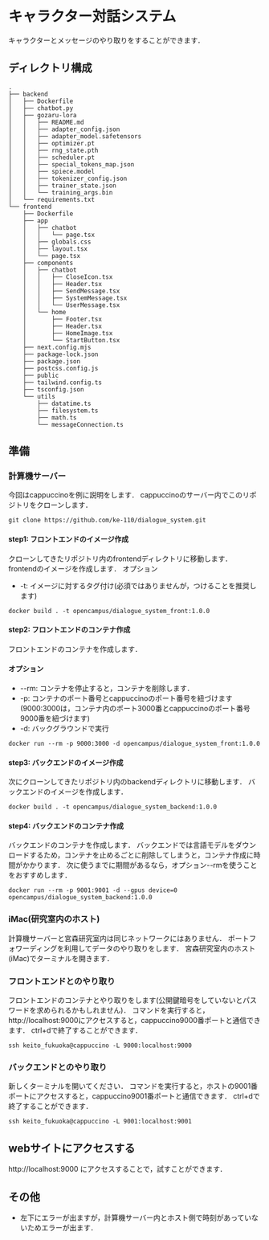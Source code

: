 # キャラクター対話システム
キャラクターとメッセージのやり取りをすることができます．

## ディレクトリ構成
```
.
├── backend
│   ├── Dockerfile
│   ├── chatbot.py
│   ├── gozaru-lora
│   │   ├── README.md
│   │   ├── adapter_config.json
│   │   ├── adapter_model.safetensors
│   │   ├── optimizer.pt
│   │   ├── rng_state.pth
│   │   ├── scheduler.pt
│   │   ├── special_tokens_map.json
│   │   ├── spiece.model
│   │   ├── tokenizer_config.json
│   │   ├── trainer_state.json
│   │   └── training_args.bin
│   └── requirements.txt
└── frontend
    ├── Dockerfile
    ├── app
    │   ├── chatbot
    │   │   └── page.tsx
    │   ├── globals.css
    │   ├── layout.tsx
    │   └── page.tsx
    ├── components
    │   ├── chatbot
    │   │   ├── CloseIcon.tsx
    │   │   ├── Header.tsx
    │   │   ├── SendMessage.tsx
    │   │   ├── SystemMessage.tsx
    │   │   └── UserMessage.tsx
    │   └── home
    │       ├── Footer.tsx
    │       ├── Header.tsx
    │       ├── HomeImage.tsx
    │       └── StartButton.tsx
    ├── next.config.mjs
    ├── package-lock.json
    ├── package.json
    ├── postcss.config.js
    ├── public
    ├── tailwind.config.ts
    ├── tsconfig.json
    └── utils
        ├── datatime.ts
        ├── filesystem.ts
        ├── math.ts
        └── messageConnection.ts
```

## 準備
### 計算機サーバー
今回はcappuccinoを例に説明をします．
cappuccinoのサーバー内でこのリポジトリをクローンします．
```
git clone https://github.com/ke-110/dialogue_system.git
```

#### step1: フロントエンドのイメージ作成
クローンしてきたリポジトリ内のfrontendディレクトリに移動します．
frontendのイメージを作成します．
オプション
- -t: イメージに対するタグ付け(必須ではありませんが，つけることを推奨します)
```
docker build . -t opencampus/dialogue_system_front:1.0.0
```

#### step2: フロントエンドのコンテナ作成
フロントエンドのコンテナを作成します．
#### オプション
- --rm: コンテナを停止すると，コンテナを削除します．
- -p: コンテナのポート番号とcappuccinoのポート番号を紐づけます(9000:3000は，コンテナ内のポート3000番とcappuccinoのポート番号9000番を紐づけます)
- -d: バックグラウンドで実行
```
docker run --rm -p 9000:3000 -d opencampus/dialogue_system_front:1.0.0
```

#### step3: バックエンドのイメージ作成
次にクローンしてきたリポジトリ内のbackendディレクトリに移動します．
バックエンドのイメージを作成します．
```
docker build . -t opencampus/dialogue_system_backend:1.0.0
```

#### step4: バックエンドのコンテナ作成
バックエンドのコンテナを作成します．
バックエンドでは言語モデルをダウンロードするため，コンテナを止めるごとに削除してしまうと，コンテナ作成に時間がかかります．
次に使うまでに期間があるなら，オプション--rmを使うことをおすすめします．
```
docker run --rm -p 9001:9001 -d --gpus device=0 opencampus/dialogue_system_backend:1.0.0
```

### iMac(研究室内のホスト)
計算機サーバーと宮森研究室内は同じネットワークにはありません．
ポートフォワーディングを利用してデータのやり取りをします．
宮森研究室内のホスト(iMac)でターミナルを開きます．

### フロントエンドとのやり取り
フロントエンドのコンテナとやり取りをします(公開鍵暗号をしていないとパスワードを求められるかもしれません)．
コマンドを実行すると，http://localhost:9000にアクセスすると，cappuccino9000番ポートと通信できます．
ctrl+dで終了することができます．
```
ssh keito_fukuoka@cappuccino -L 9000:localhost:9000
```

### バックエンドとのやり取り
新しくターミナルを開いてください．
コマンドを実行すると，ホストの9001番ポートにアクセスすると，cappuccino9001番ポートと通信できます．
ctrl+dで終了することができます．
```
ssh keito_fukuoka@cappuccino -L 9001:localhost:9001
```

## webサイトにアクセスする
http://localhost:9000 にアクセスすることで，試すことができます．

## その他
- 左下にエラーが出ますが，計算機サーバー内とホスト側で時刻があっていないためエラーが出ます．
